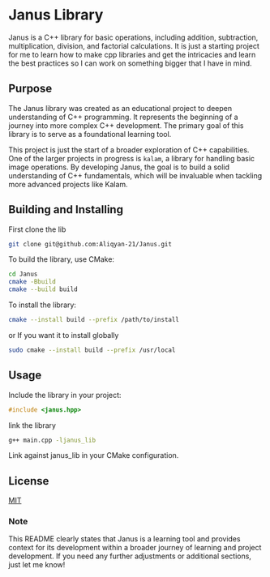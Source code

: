 # Janus Library

Janus is a C++ library for basic operations, including addition, subtraction, multiplication, division, and factorial calculations.
It is just a starting project for me to learn how to make cpp libraries and get the intricacies and learn the best practices so I can
work on something bigger that I have in mind.

## Purpose

The Janus library was created as an educational project to deepen understanding of C++ programming. It represents the beginning of a journey into more complex C++ development. The primary goal of this library is to serve as a foundational learning tool.

This project is just the start of a broader exploration of C++ capabilities. One of the larger projects in progress is `kalam`, a library for handling basic image operations. By developing Janus, the goal is to build a solid understanding of C++ fundamentals, which will be invaluable when tackling more advanced projects like Kalam.

## Building and Installing

First clone the lib

```bash
git clone git@github.com:Aliqyan-21/Janus.git
```

To build the library, use CMake:

```bash
cd Janus
cmake -Bbuild
cmake --build build
```

To install the library:

```bash
cmake --install build --prefix /path/to/install
```

or If you want it to install globally

```bash
sudo cmake --install build --prefix /usr/local
```

## Usage

Include the library in your project:

```cpp
#include <janus.hpp>
```

link the library

```bash
g++ main.cpp -ljanus_lib
```

Link against janus_lib in your CMake configuration.

## License

[MIT](LICENSE)

### Note

This README clearly states that Janus is a learning tool and provides context for its development within a broader journey of learning and project development.
If you need any further adjustments or additional sections, just let me know!
